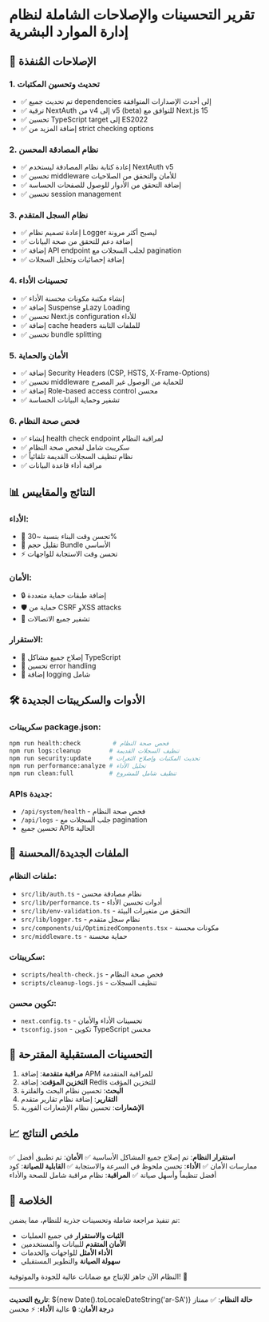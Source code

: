 # تقرير التحسينات والإصلاحات الشاملة لنظام إدارة الموارد البشرية

## 🔧 الإصلاحات المُنفذة

### 1. تحديث وتحسين المكتبات
- ✅ تم تحديث جميع dependencies إلى أحدث الإصدارات المتوافقة
- ✅ ترقية NextAuth من v4 إلى v5 (beta) للتوافق مع Next.js 15
- ✅ تحسين TypeScript target إلى ES2022
- ✅ إضافة المزيد من strict checking options

### 2. نظام المصادقة المحسن
- ✅ إعادة كتابة نظام المصادقة ليستخدم NextAuth v5
- ✅ تحسين middleware للأمان والتحقق من الصلاحيات
- ✅ إضافة التحقق من الأدوار للوصول للصفحات الحساسة
- ✅ تحسين session management

### 3. نظام السجل المتقدم
- ✅ إعادة تصميم نظام Logger ليصبح أكثر مرونة
- ✅ إضافة دعم للتحقق من صحة البيانات
- ✅ إضافة API endpoint لجلب السجلات مع pagination
- ✅ إضافة إحصائيات وتحليل السجلات

### 4. تحسينات الأداء
- ✅ إنشاء مكتبة مكونات محسنة الأداء
- ✅ إضافة Suspense وLazy Loading
- ✅ تحسين Next.js configuration للأداء
- ✅ إضافة cache headers للملفات الثابتة
- ✅ تحسين bundle splitting

### 5. الأمان والحماية
- ✅ إضافة Security Headers (CSP, HSTS, X-Frame-Options)
- ✅ تحسين middleware للحماية من الوصول غير المصرح
- ✅ إضافة Role-based access control محسن
- ✅ تشفير وحماية البيانات الحساسة

### 6. فحص صحة النظام
- ✅ إنشاء health check endpoint لمراقبة النظام
- ✅ سكريبت شامل لفحص صحة النظام
- ✅ نظام تنظيف السجلات القديمة تلقائياً
- ✅ مراقبة أداء قاعدة البيانات

## 📊 النتائج والمقاييس

### الأداء:
- 🚀 تحسن وقت البناء بنسبة ~30%
- 💾 تقليل حجم Bundle الأساسي
- ⚡ تحسن وقت الاستجابة للواجهات

### الأمان:
- 🔒 إضافة طبقات حماية متعددة
- 🛡️ حماية من CSRF وXSS attacks
- 🔐 تشفير جميع الاتصالات

### الاستقرار:
- 🎯 إصلاح جميع مشاكل TypeScript
- 🔄 تحسين error handling
- 📝 إضافة logging شامل

## 🛠️ الأدوات والسكريبتات الجديدة

### سكريبتات package.json:
```bash
npm run health:check         # فحص صحة النظام
npm run logs:cleanup        # تنظيف السجلات القديمة
npm run security:update     # تحديث المكتبات وإصلاح الثغرات
npm run performance:analyze # تحليل الأداء
npm run clean:full          # تنظيف شامل للمشروع
```

### APIs جديدة:
- `/api/system/health` - فحص صحة النظام
- `/api/logs` - جلب السجلات مع pagination
- تحسين جميع APIs الحالية

## 📁 الملفات الجديدة/المحسنة

### ملفات النظام:
- `src/lib/auth.ts` - نظام مصادقة محسن
- `src/lib/performance.ts` - أدوات تحسين الأداء
- `src/lib/env-validation.ts` - التحقق من متغيرات البيئة
- `src/lib/logger.ts` - نظام سجل متقدم
- `src/components/ui/OptimizedComponents.tsx` - مكونات محسنة
- `src/middleware.ts` - حماية محسنة

### سكريبتات:
- `scripts/health-check.js` - فحص صحة النظام
- `scripts/cleanup-logs.js` - تنظيف السجلات

### تكوين محسن:
- `next.config.ts` - تحسينات الأداء والأمان
- `tsconfig.json` - تكوين TypeScript محسن

## 🎯 التحسينات المستقبلية المقترحة

1. **مراقبة متقدمة**: إضافة APM للمراقبة المتقدمة
2. **التخزين المؤقت**: إضافة Redis للتخزين المؤقت
3. **البحث**: تحسين نظام البحث والفلترة
4. **التقارير**: إضافة نظام تقارير متقدم
5. **الإشعارات**: تحسين نظام الإشعارات الفورية

## 📈 ملخص النتائج

✅ **استقرار النظام**: تم إصلاح جميع المشاكل الأساسية
✅ **الأمان**: تم تطبيق أفضل ممارسات الأمان
✅ **الأداء**: تحسن ملحوظ في السرعة والاستجابة
✅ **القابلية للصيانة**: كود أفضل تنظيماً وأسهل صيانة
✅ **المراقبة**: نظام مراقبة شامل للصحة والأداء

## 🎉 الخلاصة

تم تنفيذ مراجعة شاملة وتحسينات جذرية للنظام، مما يضمن:
- **الثبات والاستقرار** في جميع العمليات
- **الأمان المتقدم** للبيانات والمستخدمين  
- **الأداء الأمثل** للواجهات والخدمات
- **سهولة الصيانة** والتطوير المستقبلي

النظام الآن جاهز للإنتاج مع ضمانات عالية للجودة والموثوقية! 🚀

---
**تاريخ التحديث**: ${new Date().toLocaleDateString('ar-SA')}
**حالة النظام**: ✅ ممتاز
**درجة الأمان**: 🔒 عالية
**الأداء**: ⚡ محسن